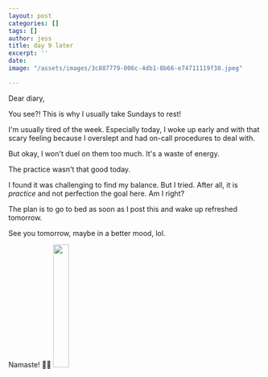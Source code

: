 ```yaml
---
layout: post
categories: []
tags: []
author: jess
title: day 9 later
excerpt: ''
date: 
image: "/assets/images/3c887779-006c-4db1-8b66-e74711119f38.jpeg"

---
```

Dear diary,

You see?! This is why I usually take Sundays to rest!

I'm usually tired of the week. Especially today, I woke up early and with that scary feeling because I overslept and had on-call procedures to deal with.

But okay, I won't duel on them too much. It's a waste of energy.

The practice wasn't that good today.

I found it was challenging to find my balance. But I tried. After all, it is _practice_ and not perfection the goal here. Am I right?

The plan is to go to bed as soon as I post this and wake up refreshed tomorrow.

See you tomorrow, maybe in a better mood, lol.

Namaste! 🧘‍♀️ <img width="25%" height="25%" src="{{site.url}}{{site.baseurl}}/assets/images/jess-signature.gif">
